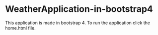# WeatherApplication-in-bootstrap4

This application is made in bootstrap 4.
To run the application click the home.html file.